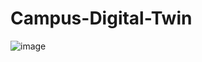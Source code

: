 # Campus-Digital-Twin
![image](https://github.com/user-attachments/assets/3383cf76-fd62-4183-85c6-9d2dfa21b835)
